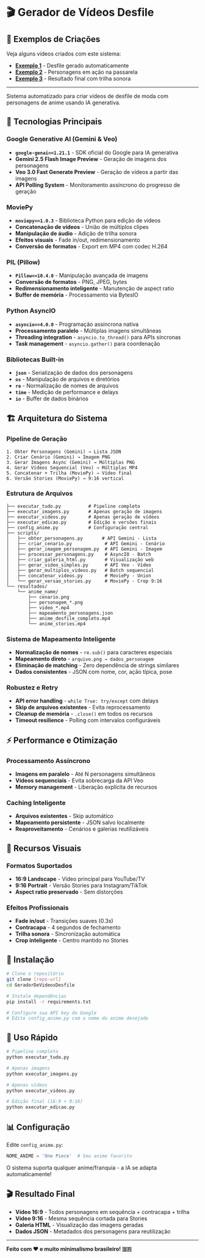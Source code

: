 # 🎬 Gerador de Vídeos Desfile

## 📱 Exemplos de Criações

Veja alguns vídeos criados com este sistema:

- [**Exemplo 1**](https://youtube.com/shorts/S2KbcxDjwjA) - Desfile gerado automaticamente
- [**Exemplo 2**](https://youtube.com/shorts/HMliJhNpnSs) - Personagens em ação na passarela
- [**Exemplo 3**](https://youtube.com/shorts/r0UTz-qA4D4) - Resultado final com trilha sonora

---

Sistema automatizado para criar vídeos de desfile de moda com personagens de anime usando IA generativa.

## 🚀 Tecnologias Principais

### **Google Generative AI (Gemini & Veo)**
- **`google-genai==1.21.1`** - SDK oficial do Google para IA generativa
- **Gemini 2.5 Flash Image Preview** - Geração de imagens dos personagens
- **Veo 3.0 Fast Generate Preview** - Geração de vídeos a partir das imagens
- **API Polling System** - Monitoramento assíncrono do progresso de geração

### **MoviePy** 
- **`moviepy==1.0.3`** - Biblioteca Python para edição de vídeos
- **Concatenação de vídeos** - União de múltiplos clipes
- **Manipulação de áudio** - Adição de trilha sonora
- **Efeitos visuais** - Fade in/out, redimensionamento
- **Conversão de formatos** - Export em MP4 com codec H.264

### **PIL (Pillow)**
- **`Pillow==10.4.0`** - Manipulação avançada de imagens
- **Conversão de formatos** - PNG, JPEG, bytes
- **Redimensionamento inteligente** - Manutenção de aspect ratio
- **Buffer de memória** - Processamento via BytesIO

### **Python AsyncIO**
- **`asyncio==4.0.0`** - Programação assíncrona nativa
- **Processamento paralelo** - Múltiplas imagens simultâneas
- **Threading integration** - `asyncio.to_thread()` para APIs síncronas
- **Task management** - `asyncio.gather()` para coordenação

### **Bibliotecas Built-in**
- **`json`** - Serialização de dados dos personagens
- **`os`** - Manipulação de arquivos e diretórios
- **`re`** - Normalização de nomes de arquivos
- **`time`** - Medição de performance e delays
- **`io`** - Buffer de dados binários

## 🏗️ Arquitetura do Sistema

### **Pipeline de Geração**
```
1. Obter Personagens (Gemini) → Lista JSON
2. Criar Cenário (Gemini) → Imagem PNG
3. Gerar Imagens Async (Gemini) → Múltiplas PNG
4. Gerar Vídeos Sequencial (Veo) → Múltiplas MP4
5. Concatenar + Trilha (MoviePy) → Vídeo final
6. Versão Stories (MoviePy) → 9:16 vertical
```

### **Estrutura de Arquivos**
```
├── executar_tudo.py          # Pipeline completo
├── executar_imagens.py       # Apenas geração de imagens
├── executar_videos.py        # Apenas geração de vídeos  
├── executar_edicao.py        # Edição e versões finais
├── config_anime.py           # Configuração central
├── scripts/
│   ├── obter_personagens.py       # API Gemini - Lista
│   ├── criar_cenario.py            # API Gemini - Cenário
│   ├── gerar_imagem_personagem.py  # API Gemini - Imagem
│   ├── processar_personagens.py    # AsyncIO - Batch
│   ├── criar_galeria_html.py       # Visualização web
│   ├── gerar_video_simples.py      # API Veo - Vídeo
│   ├── gerar_multiplos_videos.py   # Batch sequencial
│   ├── concatenar_videos.py        # MoviePy - Union
│   └── gerar_versao_stories.py     # MoviePy - Crop 9:16
└── resultados/
    └── anime_name/
        ├── cenario.png
        ├── personagem_*.png
        ├── video_*.mp4
        ├── mapeamento_personagens.json
        ├── anime_desfile_completo.mp4
        └── anime_stories.mp4
```

### **Sistema de Mapeamento Inteligente**
- **Normalização de nomes** - `re.sub()` para caracteres especiais
- **Mapeamento direto** - `arquivo.png → dados_personagem`
- **Eliminação de matching** - Zero dependência de strings similares
- **Dados consistentes** - JSON com nome, cor, ação típica, pose

### **Robustez e Retry**
- **API error handling** - `while True: try/except` com delays
- **Skip de arquivos existentes** - Evita reprocessamento
- **Cleanup de memória** - `.close()` em todos os recursos
- **Timeout resilience** - Polling com intervalos configuráveis

## ⚡ Performance e Otimização

### **Processamento Assíncrono**
- **Imagens em paralelo** - Até N personagens simultâneos
- **Vídeos sequenciais** - Evita sobrecarga da API Veo
- **Memory management** - Liberação explícita de recursos

### **Caching Inteligente**
- **Arquivos existentes** - Skip automático
- **Mapeamento persistente** - JSON salvo localmente
- **Reaproveitamento** - Cenários e galerias reutilizáveis

## 🎨 Recursos Visuais

### **Formatos Suportados**
- **16:9 Landscape** - Vídeo principal para YouTube/TV
- **9:16 Portrait** - Versão Stories para Instagram/TikTok
- **Aspect ratio preservado** - Sem distorções

### **Efeitos Profissionais**
- **Fade in/out** - Transições suaves (0.3s)
- **Contracapa** - 4 segundos de fechamento
- **Trilha sonora** - Sincronização automática
- **Crop inteligente** - Centro mantido no Stories

## 🔧 Instalação

```bash
# Clone o repositório
git clone [repo-url]
cd GeradorDeVideosDesfile

# Instale dependências
pip install -r requirements.txt

# Configure sua API key do Google
# Edite config_anime.py com o nome do anime desejado
```

## 🎯 Uso Rápido

```bash
# Pipeline completo
python executar_tudo.py

# Apenas imagens
python executar_imagens.py

# Apenas vídeos
python executar_videos.py

# Edição final (16:9 + 9:16)
python executar_edicao.py
```

## 📊 Configuração

Edite `config_anime.py`:
```python
NOME_ANIME = 'One Piece'  # Seu anime favorito
```

O sistema suporta qualquer anime/franquia - a IA se adapta automaticamente!

## 🎬 Resultado Final

- **Vídeo 16:9** - Todos personagens em sequência + contracapa + trilha
- **Vídeo 9:16** - Mesma sequência cortada para Stories
- **Galeria HTML** - Visualização das imagens geradas
- **Dados JSON** - Metadados dos personagens para reutilização

---

**Feito com ❤️ e muito minimalismo brasileiro! 🇧🇷**
